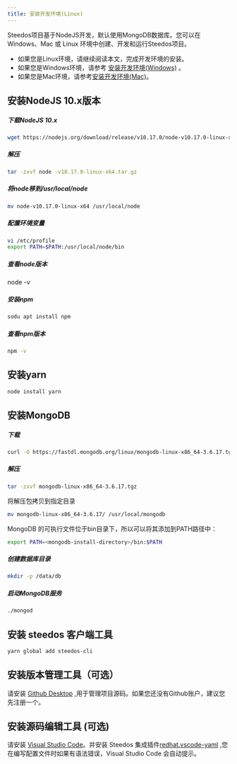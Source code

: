 ```yaml
---
title: 安装开发环境(Linux)
---
```


Steedos项目基于NodeJS开发，默认使用MongoDB数据库。您可以在 Windows、Mac 或 Linux 环境中创建、开发和运行Steedos项目。

- 如果您是Linux环境，请继续阅读本文，完成开发环境的安装。
- 如果您是Windows环境，请参考 [安装开发环境(Windows)](/docs/developer/guide) 。
- 如果您是Mac环境，请参考[安装开发环境(Mac)](/docs/developer/mac.md)。

## 安装NodeJS 10.x版本
##### 下载NodeJS 10.x
``` bash
wget https://nodejs.org/download/release/v10.17.0/node-v10.17.0-linux-x64.tar.gz
```
##### 解压
``` bash
tar -zxvf node -v10.17.0-linux-x64.tar.gz
```
##### 将node移到/usr/local/node
``` bash
mv node-v10.17.0-linux-x64 /usr/local/node
```
##### 配置环境变量
``` bash
vi /etc/profile
export PATH=$PATH:/usr/local/node/bin
```
##### 查看node版本
node -v

##### 安装npm 
``` bash
sodu apt install npm
```
##### 查看npm版本
``` bash
npm -v
```
## 安装yarn
``` bash
node install yarn
```

## 安装MongoDB
##### 下载
```bash
curl -O https://fastdl.mongodb.org/linux/mongodb-linux-x86_64-3.6.17.tgz
```
##### 解压
``` bash
tar -zxvf mongodb-linux-x86_64-3.6.17.tgz
```
将解压包拷贝到指定目录
``` bash
mv mongodb-linux-x86_64-3.6.17/ /usr/local/mongodb
```

MongoDB 的可执行文件位于bin目录下，所以可以将其添加到PATH路径中：
``` bash
export PATH=<mongodb-install-directory>/bin:$PATH
```
##### 创建数据库目录
``` bash
mkdir -p /data/db
```
##### 启动MongoDB服务
``` bash
./mongod
```

## 安装 steedos 客户端工具
```bash
yarn global add steedos-cli
```
## 安装版本管理工具（可选）
请安装 [ Github Desktop](https://desktop.github.com/) ,用于管理项目源码。如果您还没有Github账户，建议您先注册一个。
## 安装源码编辑工具 (可选)
请安装 [Visual Studio Code](https://code.visualstudio.com/)。并安装 Steedos 集成插件[redhat.vscode-yaml](https://marketplace.visualstudio.com/items?itemName=redhat.vscode-yaml) ,您在编写配置文件时如果有语法错误，Visual Studio Code 会自动提示。

